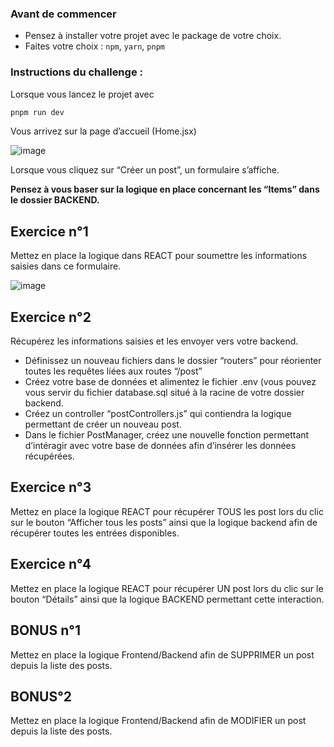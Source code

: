 ### Avant de commencer

- Pensez à installer votre projet avec le package de votre choix.
- Faites votre choix : `npm`, `yarn`, `pnpm`

### Instructions du challenge : 

Lorsque vous lancez le projet avec 

```js
pnpm run dev
```

Vous arrivez sur la page d’accueil (Home.jsx)

![image](https://github.com/ioayoub/WCS_Challenge-Express-CRUD-1-correction/assets/66207978/41fdb3fd-20c0-44a0-ba87-2ecc3a300761)

Lorsque vous cliquez sur “Créer un post”, un formulaire s’affiche.

**Pensez à vous baser sur la logique en place concernant les “Items” dans le dossier BACKEND.**

## Exercice n°1 

Mettez en place la logique dans REACT pour soumettre les informations saisies dans ce formulaire.

![image](https://github.com/ioayoub/WCS_Challenge-Express-CRUD-1-correction/assets/66207978/383fe207-383c-4ced-8da9-ccb36c8dbc8a)

## Exercice n°2 

Récupérez les informations saisies et les envoyer vers votre backend.

- Définissez un nouveau fichiers dans le dossier “routers” pour réorienter toutes les requêtes liées aux routes “/post”
- Créez votre base de données et alimentez le fichier .env (vous pouvez vous servir du fichier database.sql situé à la racine de votre dossier backend.
- Créez un controller “postControllers.js” qui contiendra la logique permettant de créer un nouveau post.
- Dans le fichier PostManager, créez une nouvelle fonction permettant d’intéragir avec votre base de données afin d’insérer les données récupérées.

## Exercice n°3 

Mettez en place la logique REACT pour récupérer TOUS les post lors du clic sur le bouton “Afficher tous les posts” ainsi que la logique backend afin de récupérer toutes les entrées disponibles.

## Exercice n°4

Mettez en place la logique REACT pour récupérer UN post lors du clic sur le bouton “Détails” ainsi que la logique BACKEND permettant cette interaction.

## BONUS n°1 

Mettez en place la logique Frontend/Backend afin de SUPPRIMER un post depuis la liste des posts.

## BONUS°2

Mettez en place la logique Frontend/Backend afin de MODIFIER un post depuis la liste des posts.
